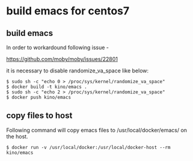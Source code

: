 # build emacs for centos7

## build emacs

In order to workardound following issue -

  https://github.com/moby/moby/issues/22801


it is necessary to disable randomize_va_space like below:


```
$ sudo sh -c "echo 0 > /proc/sys/kernel/randomize_va_space"
$ docker build -t kino/emacs .
$ sudo sh -c "echo 2 > /proc/sys/kernel/randomize_va_space"
$ docker push kino/emacs
```

## copy files to host

Following command will copy emacs files to /usr/local/docker/emacs/ on the host.

```
$ docker run -v /usr/local/docker:/usr/local/docker-host --rm kino/emacs
```
